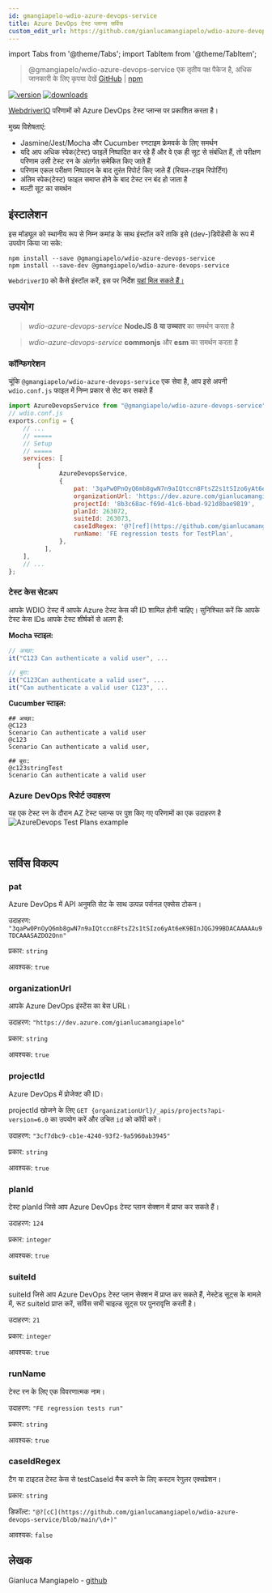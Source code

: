 ```yaml
---
id: gmangiapelo-wdio-azure-devops-service
title: Azure DevOps टेस्ट प्लान्स सर्विस
custom_edit_url: https://github.com/gianlucamangiapelo/wdio-azure-devops-service/edit/main/README.md
---
```


import Tabs from '@theme/Tabs';
import TabItem from '@theme/TabItem';

> @gmangiapelo/wdio-azure-devops-service एक तृतीय पक्ष पैकेज है, अधिक जानकारी के लिए कृपया देखें [GitHub](https://github.com/gianlucamangiapelo/wdio-azure-devops-service) | [npm](https://www.npmjs.com/package/@gmangiapelo/wdio-azure-devops-service)

[![version](https://img.shields.io/npm/v/@gmangiapelo/wdio-azure-devops-service.svg)](https://www.npmjs.com/package/@gmangiapelo/wdio-azure-devops-service)
[![downloads](https://img.shields.io/npm/dt/@gmangiapelo/wdio-azure-devops-service.svg)](https://www.npmjs.com/package/@gmangiapelo/wdio-azure-devops-service)

[WebdriverIO](https://webdriver.io/) परिणामों को Azure DevOps टेस्ट प्लान्स पर प्रकाशित करता है।

मुख्य विशेषताएं:

* Jasmine/Jest/Mocha और Cucumber रनटाइम फ्रेमवर्क के लिए समर्थन
* यदि आप अधिक स्पेक(टेस्ट) फाइलें निष्पादित कर रहे हैं और वे एक ही सूट से संबंधित हैं, तो परीक्षण परिणाम उसी टेस्ट रन के अंतर्गत समेकित किए जाते हैं
* परिणाम एकल परीक्षण निष्पादन के बाद तुरंत रिपोर्ट किए जाते हैं (रियल-टाइम रिपोर्टिंग)
* अंतिम स्पेक(टेस्ट) फाइल समाप्त होने के बाद टेस्ट रन बंद हो जाता है
* मल्टी सूट का समर्थन


## इंस्टालेशन

इस मॉड्यूल को स्थानीय रूप से निम्न कमांड के साथ इंस्टॉल करें ताकि इसे (dev-)डिपेंडेंसी के रूप में उपयोग किया जा सके:

```shell
npm install --save @gmangiapelo/wdio-azure-devops-service
npm install --save-dev @gmangiapelo/wdio-azure-devops-service
```

`WebdriverIO` को कैसे इंस्टॉल करें, इस पर निर्देश [यहां मिल सकते हैं।](https://webdriver.io/docs/gettingstarted)

## उपयोग

> _wdio-azure-devops-service_ **NodeJS 8 या उच्चतर** का समर्थन करता है

> _wdio-azure-devops-service_ **commonjs** और **esm** का समर्थन करता है

### कॉन्फिगरेशन

चूंकि `@gmangiapelo/wdio-azure-devops-service` एक सेवा है, आप इसे अपनी `wdio.conf.js` फाइल में निम्न प्रकार से सेट कर सकते हैं

```js
import AzureDevopsService from "@gmangiapelo/wdio-azure-devops-service";
// wdio.conf.js
exports.config = {
    // ...
    // =====
    // Setup
    // =====
    services: [
        [
              AzureDevopsService,
              {
                  pat: '3qaPw0PnOyQ6mb8gwN7n9aIQtccn8FtsZ2s1tSIzo6yAt6eK9BInJQGJ99BDACAAAAAu9TDCAAASAZDO2Onn',
                  organizationUrl: 'https://dev.azure.com/gianlucamangiapelo',
                  projectId: '8b3c68ac-f69d-41c6-bbad-921d8bae9819',
                  planId: 263072,
                  suiteId: 263073,
                  caseIdRegex: '@?[ref](https://github.com/gianlucamangiapelo/wdio-azure-devops-service/blob/main/\\d+)',
                  runName: 'FE regression tests for TestPlan',
              },
          ],
    ],
    // ...
};
```

### टेस्ट केस सेटअप

आपके WDIO टेस्ट में आपके Azure टेस्ट केस की ID शामिल होनी चाहिए। सुनिश्चित करें कि आपके टेस्ट केस IDs आपके टेस्ट शीर्षकों से अलग हैं:

**Mocha स्टाइल:**
```Javascript
// अच्छा:
it("C123 Can authenticate a valid user", ...

// बुरा:
it("C123Can authenticate a valid user", ...
it("Can authenticate a valid user C123", ...
```

**Cucumber स्टाइल:**
```Gherkin
## अच्छा:
@C123
Scenario Can authenticate a valid user
@c123
Scenario Can authenticate a valid user,

## बुरा:
@c123stringTest
Scenario Can authenticate a valid user
```

### Azure DevOps रिपोर्ट उदाहरण

यह एक टेस्ट रन के दौरान AZ टेस्ट प्लान्स पर पुश किए गए परिणामों का एक उदाहरण है
![AzureDevops Test Plans example](https://github.com/gianlucamangiapelo/wdio-azure-devops-service/blob/main/./img/AZ-DevOps-example.png)

<br />

## सर्विस विकल्प

### pat

Azure DevOps में API अनुमति सेट के साथ उत्पन्न पर्सनल एक्सेस टोकन।

उदाहरण: `"3qaPw0PnOyQ6mb8gwN7n9aIQtccn8FtsZ2s1tSIzo6yAt6eK9BInJQGJ99BDACAAAAAu9TDCAAASAZDO2Onn"`

प्रकार: `string`

आवश्यक: `true`

### organizationUrl

आपके Azure DevOps इंस्टेंस का बेस URL।

उदाहरण: `"https://dev.azure.com/gianlucamangiapelo"`

प्रकार: `string`

आवश्यक: `true`

### projectId

Azure DevOps में प्रोजेक्ट की ID।

projectId खोजने के लिए `GET {organizationUrl}/_apis/projects?api-version=6.0` का उपयोग करें और उचित `id` को कॉपी करें।

उदाहरण: `"3cf7dbc9-cb1e-4240-93f2-9a5960ab3945"`

प्रकार: `string`

आवश्यक: `true`

### planId

टेस्ट planId जिसे आप Azure DevOps टेस्ट प्लान सेक्शन में प्राप्त कर सकते हैं।

उदाहरण: `124`

प्रकार: `integer`

आवश्यक: `true`

### suiteId

suiteId जिसे आप Azure DevOps टेस्ट प्लान सेक्शन में प्राप्त कर सकते हैं, नेस्टेड सूट्स के मामले में, रूट suiteId प्राप्त करें, सर्विस सभी चाइल्ड सूट्स पर पुनरावृत्ति करती है।

उदाहरण: `21`

प्रकार: `integer`

आवश्यक: `true`

### runName

टेस्ट रन के लिए एक विवरणात्मक नाम।

उदाहरण: `"FE regression tests run"`

प्रकार: `string`

आवश्यक: `true`

### caseIdRegex

टैग या टाइटल टेस्ट केस से testCaseId मैच करने के लिए कस्टम रेगुलर एक्सप्रेशन।

प्रकार: `string`

डिफॉल्ट: `"@?[cC](https://github.com/gianlucamangiapelo/wdio-azure-devops-service/blob/main/\d+)"`

आवश्यक: `false`

## लेखक
Gianluca Mangiapelo - [github](https://github.com/gianlucamangiapelo)